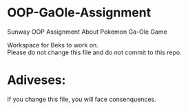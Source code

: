 # OOP-GaOle-Assignment
Sunway OOP Assignment About Pokemon Ga-Ole Game

Workspace for Beks to work on. \
Please do not change this file and do not commit to this repo.
# Adiveses:
If you change this file, you will face consenquences.

